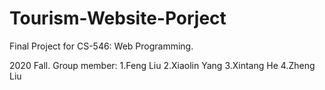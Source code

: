 # Tourism-Website-Porject
Final Project for CS-546: Web Programming.

2020 Fall.
Group member:
1.Feng Liu
2.Xiaolin Yang
3.Xintang He
4.Zheng Liu
